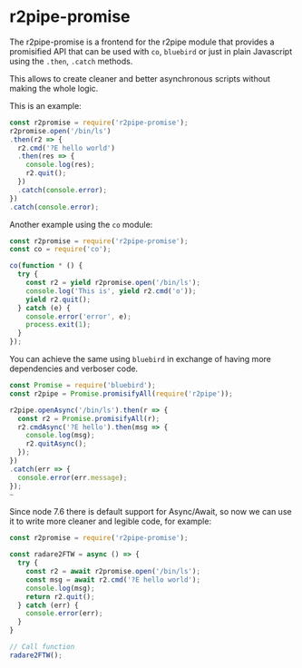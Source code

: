 r2pipe-promise
==============

The r2pipe-promise is a frontend for the r2pipe module that provides
a promisified API that can be used with `co`, `bluebird` or just in
plain Javascript using the `.then`, `.catch` methods.

This allows to create cleaner and better asynchronous scripts without
making the whole logic.

This is an example:

```js
const r2promise = require('r2pipe-promise');
r2promise.open('/bin/ls')
.then(r2 => {
  r2.cmd('?E hello world')
  .then(res => {
    console.log(res);
    r2.quit();
  })
  .catch(console.error);
})
.catch(console.error);

```

Another example using the `co` module:

```js
const r2promise = require('r2pipe-promise');
const co = require('co');

co(function * () {
  try {
    const r2 = yield r2promise.open('/bin/ls');
    console.log('This is', yield r2.cmd('o'));
    yield r2.quit();
  } catch (e) {
    console.error('error', e);
    process.exit(1);
  }
});
```

You can achieve the same using `bluebird` in exchange of having
more dependencies and verboser code.

```js
const Promise = require('bluebird');
const r2pipe = Promise.promisifyAll(require('r2pipe'));

r2pipe.openAsync('/bin/ls').then(r => {
  const r2 = Promise.promisifyAll(r);
  r2.cmdAsync('?E hello').then(msg => {
    console.log(msg);
    r2.quitAsync();
  });
})
.catch(err => {
  console.error(err.message);
});
~
```

Since node 7.6 there is default support for Async/Await, so now we
can use it to write more cleaner and legible code, for example:

```js
const r2promise = require('r2pipe-promise');

const radare2FTW = async () => {
  try {
    const r2 = await r2promise.open('/bin/ls');
    const msg = await r2.cmd('?E hello world');
    console.log(msg);
    return r2.quit();
  } catch (err) {
    console.error(err);
  }
}

// Call function
radare2FTW();
```
